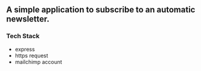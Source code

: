 ## A simple application to subscribe to an automatic newsletter.

### Tech Stack

- express
- https request
- mailchimp account
